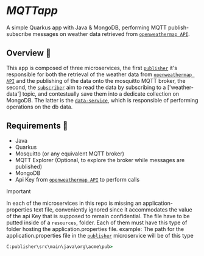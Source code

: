 # *MQTTapp*

A simple Quarkus app with Java & MongoDB, performing MQTT publish-subscribe messages on weather data retrieved from [`openweathermap API`](https://openweathermap.org/).

## Overview :mag_right:
This app is composed of three microservices, the first [`publisher`](/MQTTapp/publisher) it's responsible for both the retrieval of the weather data from [`openweathermap API`](https://openweathermap.org/) and the publishing of the data onto the mosquitto MQTT broker,
the second, the [`subscriber`](/MQTTapp/subscriber) aim to read the data by subscribing to a ['weather-data'] topic, and contestually save them into a dedicate collection on MongoDB. 
The latter is the [`data-service`](/MQTTapp/data-service), which is responsible of performing operations on the db data.

## Requirements :pushpin:
- Java
- Quarkus
- Mosquitto (or any equivalent MQTT broker)
- MQTT Explorer (Optional, to explore the broker while messages are published)
- MongoDB
- Api Key from  [`openweathermap API`](https://openweathermap.org/) to perform calls

> [!IMPORTANT]
> In each of the microservices in this repo is missing an application-properties text file, conveniently ignored since it accommodates the value of the api Key that is supposed to remain confidential.
> The file have to be putted inside of a `resources`, folder.
> Each of them must have this type of folder hosting the application.properties file.
> example:
> The path for the application.properties file in the [`publisher`](/MQTTapp/publisher) microservice will be of this type
```cmd
C:publisher\src\main\java\org\acme\pub> 
```
